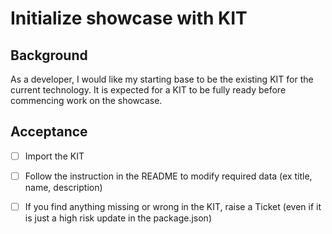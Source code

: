 # Initialize showcase with KIT

## Background

As a developer, I would like my starting base to be the existing KIT for the current technology. It is expected for a KIT to be fully ready before commencing work on the showcase.

## Acceptance

- [ ] Import the KIT
- [ ] Follow the instruction in the README to modify required data (ex title, name, description)
- [ ] If you find anything missing or wrong in the KIT, raise a Ticket (even if it is just a high risk update in the package.json)

